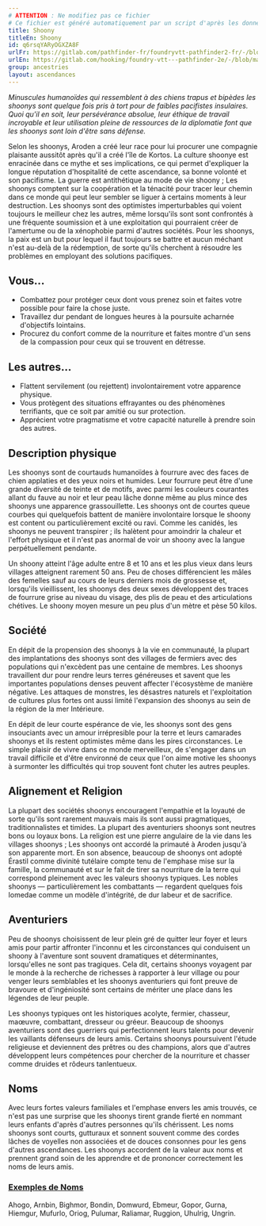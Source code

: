 ```yaml
---
# ATTENTION : Ne modifiez pas ce fichier
# Ce fichier est généré automatiquement par un script d'après les données du module Foundry VTT officiel et de sa traduction
title: Shoony
titleEn: Shoony
id: q6rsqYARyOGXZA8F
urlFr: https://gitlab.com/pathfinder-fr/foundryvtt-pathfinder2-fr/-/blob/master/data/ancestries/q6rsqYARyOGXZA8F.htm
urlEn: https://gitlab.com/hooking/foundry-vtt---pathfinder-2e/-/blob/master/packs/data/ancestries.db/shoony.json
group: ancestries
layout: ascendances
---
```

*Minuscules humanoïdes qui ressemblent à des chiens trapus et bipèdes les shoonys sont quelque fois pris à tort pour de faibles pacifistes insulaires. Quoi qu'il en soit, leur persévérance absolue, leur éthique de travail incroyable et leur utilisation pleine de ressources de la diplomatie font que les shoonys sont loin d'être sans défense.*

Selon les shoonys, Aroden a créé leur race pour lui procurer une compagnie plaisante aussitôt après qu'il a créé l'île de Kortos. La culture shoonye est enracinée dans ce mythe et ses implications, ce qui permet d'expliquer la longue réputation d'hospitalité de cette ascendance, sa bonne volonté et son pacifisme. La guerre est antithétique au mode de vie shoony ; Les shoonys comptent sur la coopération et la ténacité pour tracer leur chemin dans ce monde qui peut leur sembler se liguer à certains moments à leur destruction. Les shoonys sont des optimistes imperturbables qui voient toujours le meilleur chez les autres, même lorsqu'ils sont sont confrontés à une fréquente soumission et à une exploitation qui pourraient créer de l'amertume ou de la xénophobie parmi d'autres sociétés. Pour les shoonys, la paix est un but pour lequel il faut toujours se battre et aucun méchant n'est au-delà de la rédemption, de sorte qu'ils cherchent à résoudre les problèmes en employant des solutions pacifiques.

## Vous...

- Combattez pour protéger ceux dont vous prenez soin et faites votre possible pour faire la chose juste.
- Travaillez dur pendant de longues heures à la poursuite acharnée d'objectifs lointains.
- Procurez du confort comme de la nourriture et faites montre d'un sens de la compassion pour ceux qui se trouvent en détresse.

## Les autres...

- Flattent servilement (ou rejettent) involontairement votre apparence physique.
- Vous protègent des situations effrayantes ou des phénomènes terrifiants, que ce soit par amitié ou sur protection.
- Apprécient votre pragmatisme et votre capacité naturelle à prendre soin des autres.

## Description physique

Les shoonys sont de courtauds humanoïdes à fourrure avec des faces de chien applaties et des yeux noirs et humides. Leur fourrure peut être d'une grande diversité de teinte et de motifs, avec parmi les couleurs courantes allant du fauve au noir et leur peau lâche donne même au plus mince des shoonys une apparence grassouillette. Les shoonys ont de courtes queue courbes qui quelquefois battent de manière involontaire lorsque le shoony est content ou particulièrement excité ou ravi. Comme les canidés, les shoonys ne peuvent transpirer ; ils halètent pour amoindrir la chaleur et l'effort physique et il n'est pas anormal de voir un shoony avec la langue perpétuellement pendante.

Un shoony atteint l'âge adulte entre 8 et 10 ans et les plus vieux dans leurs villages atteignent rarement 50 ans. Peu de choses différencient les mâles des femelles sauf au cours de leurs derniers mois de grossesse et, lorsqu'ils vieillissent, les shoonys des deux sexes développent des traces de fourrure grise au niveau du visage, des plis de peau et des articulations chétives. Le shoony moyen mesure un peu plus d'un mètre et pèse 50 kilos.

## Société

En dépit de la propension des shoonys à la vie en communauté, la plupart des implantations des shoonys sont des villages de fermiers avec des populations qui n'excèdent pas une centaine de membres. Les shoonys travaillent dur pour rendre leurs terres généreuses et savent que les importantes populations denses peuvent affecter l'écosystème de manière négative. Les attaques de monstres, les désastres naturels et l'exploitation de cultures plus fortes ont aussi limité l'expansion des shoonys au sein de la région de la mer Intérieure.

En dépit de leur courte espérance de vie, les shoonys sont des gens insouciants avec un amour irrépresible pour la terre et leurs camarades shoonys et ils restent optimistes même dans les pires circonstances. Le simple plaisir de vivre dans ce monde merveilleux, de s'engager dans un travail difficile et d'être environné de ceux que l'on aime motive les shoonys à surmonter les difficultés qui trop souvent font chuter les autres peuples.

## Alignement et Religion

La plupart des sociétés shoonys encouragent l'empathie et la loyauté de sorte qu'ils sont rarement mauvais mais ils sont aussi pragmatiques, traditionnalistes et timides. La plupart des aventuriers shoonys sont neutres bons ou loyaux bons. La religion est une pierre angulaire de la vie dans les villages shoonys ; Les shoonys ont accordé la primauté à Aroden jusqu'à son apparente mort. En son absence, beaucoup de shoonys ont adopté Érastil comme divinité tutélaire compte tenu de l'emphase mise sur la famille, la communauté et sur le fait de tirer sa nourriture de la terre qui correspond pleinement avec les valeurs shoonys typiques. Les nobles shoonys — particulièrement les combattants — regardent quelques fois Iomedae comme un modèle d'intégrité, de dur labeur et de sacrifice.

## Aventuriers

Peu de shoonys choisissent de leur plein gré de quitter leur foyer et leurs amis pour partir affronter l'inconnu et les circonstances qui conduisent un shoony à l'aventure sont souvent dramatiques et déterminantes, lorsqu'elles ne sont pas tragiques. Cela dit, certains shoonys voyagent par le monde à la recherche de richesses à rapporter à leur village ou pour venger leurs semblables et les shoonys aventuriers qui font preuve de bravoure et d'ingéniosité sont certains de mériter une place dans les légendes de leur peuple.

Les shoonys typiques ont les historiques acolyte, fermier, chasseur, maœuvre, combattant, dresseur ou gréeur. Beaucoup de shoonys aventuriers sont des guerriers qui perfectionnent leurs talents pour devenir les vaillants défenseurs de leurs amis. Certains shoonys poursuivent l'étude religieuse et deviennent des prêtres ou des champions, alors que d'autres développent leurs compétences pour chercher de la nourriture et chasser comme druides et rôdeurs tanlentueux.

## Noms

Avec leurs fortes valeurs familiales et l'emphase envers les amis trouvés, ce n'est pas une surprise que les shoonys tirent grande fierté en nommant leurs enfants d'après d'autres personnes qu'ils chérissent. Les noms shoonys sont courts, gutturaux et sonnent souvent comme des cordes lâches de voyelles non associées et de douces consonnes pour les gens d'autres ascendances. Les shoonys accordent de la valeur aux noms et prennent grand soin de les apprendre et de prononcer correctement les noms de leurs amis.

### <span style="text-decoration: underline;">Exemples de Noms

Ahogo, Arnbin, Bighmor, Bondin, Domwurd, Ebmeur, Gopor, Gurna, Hiemgur, Mufurlo, Oriog, Pulumar, Raliamar, Ruggion, Uhulrig, Ungrin.
